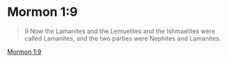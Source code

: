 # Mormon 1:9

> 9 Now the Lamanites and the Lemuelites and the Ishmaelites were called Lamanites, and the two parties were Nephites and Lamanites.

[Mormon 1:9](https://www.churchofjesuschrist.org/study/scriptures/bofm/morm/1?lang=eng&id=p9#p9)


